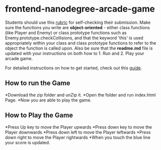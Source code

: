 frontend-nanodegree-arcade-game
===============================

Students should use this [rubric](https://review.udacity.com/#!/projects/2696458597/rubric) for self-checking their submission. Make sure the functions you write are **object-oriented** - either class functions (like Player and Enemy) or class prototype functions such as Enemy.prototype.checkCollisions, and that the keyword 'this' is used appropriately within your class and class prototype functions to refer to the object the function is called upon. Also be sure that the **readme.md** file is updated with your instructions on both how to 1. Run and 2. Play your arcade game.

For detailed instructions on how to get started, check out this [guide](https://docs.google.com/document/d/1v01aScPjSWCCWQLIpFqvg3-vXLH2e8_SZQKC8jNO0Dc/pub?embedded=true).

## How to run the Game
*Download the zip folder and unZip it.
*Open the folder and run index.html Page.
*Now you are able to play the game.

## How to Play the Game
*Press Up key to move the Player upwards
*Press down key to move the Player downwards
*Press down left to move the Player leftwards
*Press down right to move the Player rightwards
*When you touch the blue line your score is updated.